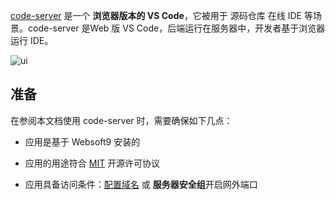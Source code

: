 [code-server](https://coder.com/) 是一个 **浏览器版本的 VS Code**，它被用于 源码仓库 在线 IDE  等场景。code-server 是Web 版 VS Code，后端运行在服务器中，开发者基于浏览器运行 IDE。


![ui](https://libs.websoft9.com/Websoft9/DocsPicture/zh/codeserver/codeserver-consolegui-websoft9.png)


## 准备

在参阅本文档使用 code-server 时，需要确保如下几点：

- 应用是基于 Websoft9 安装的

- 应用的用途符合 [MIT](https://opensource.org/licenses/MIT) 开源许可协议

- 应用具备访问条件：[配置域名](./domain-set) 或 **服务器安全组**开启网外端口